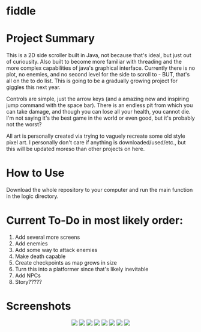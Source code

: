# fiddle

# Project Summary 
This is a 2D side scroller built in Java, not because that's ideal, but just out of curiousity. Also built to become more familiar with threading and the more complex capabilities of java's graphical interface. Currently there is no plot, no enemies, and no second level for the side to scroll to - BUT, that's all on the to do list. This is going to be a gradually growing project for giggles this next year. 

Controls are simple, just the arrow keys (and a amazing new and inspiring jump command with the space bar). There is an endless pit from which you can take damage, and though you can lose all your health, you cannot die. I'm not saying it's the best game in the world or even good, but it's probably not the worst? 

All art is personally created via trying to vaguely recreate some old style pixel art. I personally don't care if anything is downloaded/used/etc., but this will be updated moreso than other projects on here. 

# How to Use

Download the whole repository to your computer and run the main function in the logic directory. 

# Current To-Do in most likely order: 
1. Add several more screens 
2. Add enemies 
3. Add some way to attack enemies 
4. Make death capable 
5. Create checkpoints as map grows in size
6. Turn this into a platformer since that's likely inevitable 
7. Add NPCs
8. Story?????

# Screenshots 
<p align="center">
  <img src="https://raw.github.com/cfuchs981/fiddle/master/src/images/background1.png"/>
  <img src="https://raw.github.com/cfuchs981/fiddle/master/src/images/idle_L.png"/>
  <img src="https://raw.github.com/cfuchs981/fiddle/master/src/images/run_L0.png"/>
   <img src="https://raw.github.com/cfuchs981/fiddle/master/src/images/run_L1.png"/>
  <img src="https://raw.github.com/cfuchs981/fiddle/master/src/images/run_L2.png"/>
  <img src="https://raw.github.com/cfuchs981/fiddle/master/src/images/run_L3.png"/>
  <img src="https://raw.github.com/cfuchs981/fiddle/master/src/images/run_L4.png"/>
  <img src="https://raw.github.com/cfuchs981/fiddle/master/src/images/run_L5.png"/>
</p>
